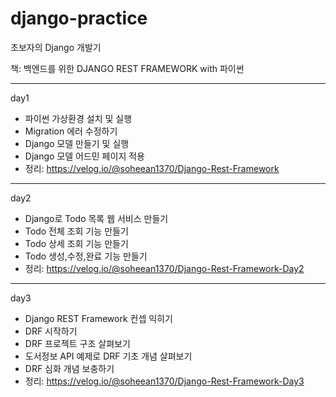 # django-practice
초보자의 Django 개발기

책: 백엔드를 위한 DJANGO REST FRAMEWORK with  파이썬

-----
day1
- 파이썬 가상환경 설치 및 실행
- Migration 에러 수정하기
- Django 모델 만들기 및 실행
- Django 모델 어드민 페이지 적용
- 정리: https://velog.io/@soheean1370/Django-Rest-Framework

----- 
day2 
- Django로 Todo 목록 웹 서비스 만들기
- Todo 전체 조회 기능 만들기
- Todo 상세 조회 기능 만들기
- Todo 생성,수정,완료 기능 만들기
- 정리: https://velog.io/@soheean1370/Django-Rest-Framework-Day2

------ 
day3
- Django REST Framework 컨셉 익히기
- DRF 시작하기
- DRF 프로젝트 구조 살펴보기
- 도서정보 API 예제로 DRF 기초 개념 살펴보기
- DRF 심화 개념 보충하기
- 정리: https://velog.io/@soheean1370/Django-Rest-Framework-Day3
